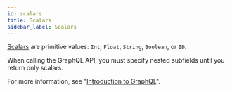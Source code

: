 ```yaml
---
id: scalars
title: Scalars
sidebar_label: Scalars
---
```


[Scalars](http://facebook.github.io/graphql/draft/#sec-Scalars) are primitive values: `Int`, `Float`, `String`, `Boolean`, or `ID`.

When calling the GraphQL API, you must specify nested subfields until you return only scalars.

For more information, see "[Introduction to GraphQL](guides/graphql/introduction.md#field)".
